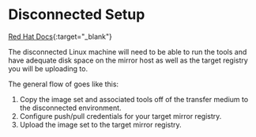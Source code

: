 # Disconnected Setup

[Red Hat Docs](https://docs.redhat.com/en/documentation/openshift_container_platform/4.17/html/disconnected_environments/mirroring-in-disconnected-environments){:target="_blank"}

The disconnected Linux machine will need to be able to run the tools and have adequate disk space on the mirror host as well as the target registry you will be uploading to.

The general flow of goes like this: 

1. Copy the image set and associated tools off of the transfer medium to the disconnected environment.
1. Configure push/pull credentials for your target mirror registry.
1. Upload the image set to the target mirror registry.
